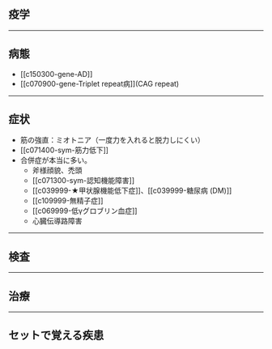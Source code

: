 ## 疫学
---
## 病態
- [[c150300-gene-AD]]
- [[c070900-gene-Triplet repeat病]](CAG repeat)
---
## 症状
- 筋の強直：ミオトニア（一度力を入れると脱力しにくい）
- [[c071400-sym-筋力低下]]
- 合併症が本当に多い。
	- 斧様顔貌、禿頭
	- [[c071300-sym-認知機能障害]]
	- [[c039999-★甲状腺機能低下症]]、[[c039999-糖尿病 (DM)]]
	- [[c109999-無精子症]]
	- [[c069999-低γグロブリン血症]]
	- 心臓伝導路障害
---
## 検査
---
## 治療
---
## セットで覚える疾患
